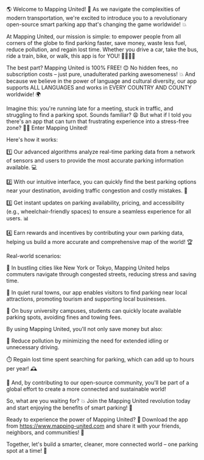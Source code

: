 🌎 Welcome to Mapping United! 🚀 As we navigate the complexities of modern transportation, we're excited to introduce you to a revolutionary open-source smart parking app that's changing the game worldwide! 💥

At Mapping United, our mission is simple: to empower people from all corners of the globe to find parking faster, save money, waste less fuel, reduce pollution, and regain lost time. Whether you drive a car, take the bus, ride a train, bike, or walk, this app is for YOU! 🚶‍♀️🚌💨

The best part? Mapping United is 100% FREE! 😊 No hidden fees, no subscription costs – just pure, unadulterated parking awesomeness! 💥 And because we believe in the power of language and cultural diversity, our app supports ALL LANGUAGES and works in EVERY COUNTRY AND COUNTY worldwide! 🌍

Imagine this: you're running late for a meeting, stuck in traffic, and struggling to find a parking spot. Sounds familiar? 😩 But what if I told you there's an app that can turn that frustrating experience into a stress-free zone? 💆‍♀️ Enter Mapping United!

Here's how it works:

1️⃣ Our advanced algorithms analyze real-time parking data from a network of sensors and users to provide the most accurate parking information available. 💻

2️⃣ With our intuitive interface, you can quickly find the best parking options near your destination, avoiding traffic congestion and costly mistakes. 📍

3️⃣ Get instant updates on parking availability, pricing, and accessibility (e.g., wheelchair-friendly spaces) to ensure a seamless experience for all users. 📊

4️⃣ Earn rewards and incentives by contributing your own parking data, helping us build a more accurate and comprehensive map of the world! 🏆

Real-world scenarios:

🌆 In bustling cities like New York or Tokyo, Mapping United helps commuters navigate through congested streets, reducing stress and saving time.

🌴 In quiet rural towns, our app enables visitors to find parking near local attractions, promoting tourism and supporting local businesses.

🚂 On busy university campuses, students can quickly locate available parking spots, avoiding fines and towing fees.

By using Mapping United, you'll not only save money but also:

🔋 Reduce pollution by minimizing the need for extended idling or unnecessary driving.

⏱️ Regain lost time spent searching for parking, which can add up to hours per year! 🕰️

🌟 And, by contributing to our open-source community, you'll be part of a global effort to create a more connected and sustainable world!

So, what are you waiting for? 💥 Join the Mapping United revolution today and start enjoying the benefits of smart parking! 🎉

Ready to experience the power of Mapping United? 🚀 Download the app from https://www.mapping-united.com and share it with your friends, neighbors, and communities! 👫

Together, let's build a smarter, cleaner, more connected world – one parking spot at a time! 💪